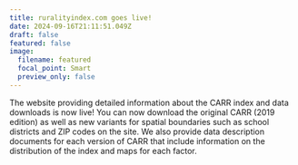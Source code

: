 ```yaml
---
title: ruralityindex.com goes live!
date: 2024-09-16T21:11:51.049Z
draft: false
featured: false
image:
  filename: featured
  focal_point: Smart
  preview_only: false
---
```

T﻿he website providing detailed information about the CARR index and data downloads is now live! You can now download the original CARR (2019 edition) as well as new variants for spatial boundaries such as school districts and ZIP codes on the site. We also provide data description documents for each version of CARR that include information on the distribution of the index and maps for each factor.
